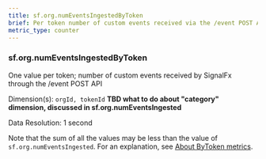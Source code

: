 ```yaml
---
title: sf.org.numEventsIngestedByToken
brief: Per token number of custom events received via the /event POST API
metric_type: counter
---
```

### sf.org.numEventsIngestedByToken

One value per token; number of custom events received by SignalFx through the /event POST API 

Dimension(s): `orgId, tokenId` **TBD what to do about "category" dimension, discussed in sf.org.numEventsIngested**

Data Resolution: 1 second

Note that the sum of all the values may be less than the value of `sf.org.numEventsIngested`. For an explanation, see [About ByToken metrics](../readme.md#about-bytoken-metrics).

